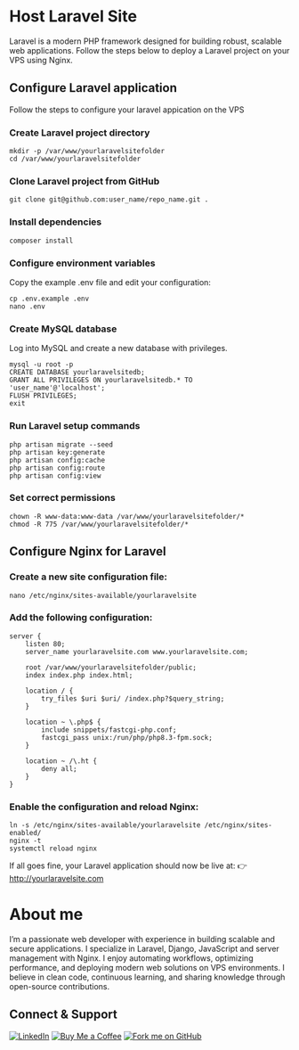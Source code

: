 # Host Laravel Site

Laravel is a modern PHP framework designed for building robust, scalable web applications. Follow the steps below to deploy a Laravel project on your VPS using Nginx.

## Configure Laravel application
Follow the steps to configure your laravel appication on the VPS

### Create Laravel project directory

```shell
mkdir -p /var/www/yourlaravelsitefolder
cd /var/www/yourlaravelsitefolder
```

### Clone Laravel project from GitHub

```shell
git clone git@github.com:user_name/repo_name.git .
```

### Install dependencies

```shell
composer install
```

### Configure environment variables
Copy the example .env file and edit your configuration:

```shell
cp .env.example .env
nano .env
```

### Create MySQL database
Log into MySQL and create a new database with privileges.

```shell
mysql -u root -p
CREATE DATABASE yourlaravelsitedb;
GRANT ALL PRIVILEGES ON yourlaravelsitedb.* TO 'user_name'@'localhost';
FLUSH PRIVILEGES;
exit
```

### Run Laravel setup commands

```shell
php artisan migrate --seed
php artisan key:generate
php artisan config:cache
php artisan config:route
php artisan config:view
```

### Set correct permissions

```shell
chown -R www-data:www-data /var/www/yourlaravelsitefolder/*
chmod -R 775 /var/www/yourlaravelsitefolder/*
```

## Configure Nginx for Laravel

### Create a new site configuration file:

```shell
nano /etc/nginx/sites-available/yourlaravelsite
```

### Add the following configuration:

```shell
server {
    listen 80;
    server_name yourlaravelsite.com www.yourlaravelsite.com;

    root /var/www/yourlaravelsitefolder/public;
    index index.php index.html;

    location / {
        try_files $uri $uri/ /index.php?$query_string;
    }

    location ~ \.php$ {
        include snippets/fastcgi-php.conf;
        fastcgi_pass unix:/run/php/php8.3-fpm.sock;
    }

    location ~ /\.ht {
        deny all;
    }
}
```

### Enable the configuration and reload Nginx:

```shell
ln -s /etc/nginx/sites-available/yourlaravelsite /etc/nginx/sites-enabled/
nginx -t
systemctl reload nginx
```

If all goes fine, your Laravel application should now be live at:
👉 http://yourlaravelsite.com

# About me
I’m a passionate web developer with experience in building scalable and secure applications. I specialize in Laravel, Django, JavaScript and server management with Nginx. I enjoy automating workflows, optimizing performance, and deploying modern web solutions on VPS environments. I believe in clean code, continuous learning, and sharing knowledge through open-source contributions.

## Connect & Support

[![LinkedIn](https://img.shields.io/badge/LinkedIn-Connect-blue?style=for-the-badge&logo=linkedin)](https://www.linkedin.com/in/firoz-ebna-jobaier)
[![Buy Me a Coffee](https://img.shields.io/badge/Buy_Me_a_Coffee-Support-yellow?style=for-the-badge&logo=buymeacoffee)](buymeacoffee.com/yenHunter)
[![Fork me on GitHub](https://img.shields.io/badge/Fork_on_GitHub-000?style=for-the-badge&logo=github)](https://github.com/yenHunter)
